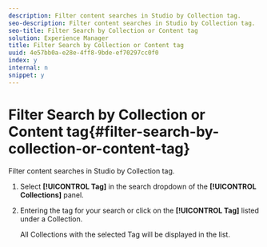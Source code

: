 ```yaml
---
description: Filter content searches in Studio by Collection tag.
seo-description: Filter content searches in Studio by Collection tag.
seo-title: Filter Search by Collection or Content tag
solution: Experience Manager
title: Filter Search by Collection or Content tag
uuid: 4e57bb0a-e28e-4ff8-9bde-ef70297cc0f0
index: y
internal: n
snippet: y
---
```


# Filter Search by Collection or Content tag{#filter-search-by-collection-or-content-tag}

Filter content searches in Studio by Collection tag.

1. Select **[!UICONTROL Tag]** in the search dropdown of the **[!UICONTROL Collections]** panel.
1. Entering the tag for your search or click on the **[!UICONTROL Tag]** listed under a Collection.

   All Collections with the selected Tag will be displayed in the list.